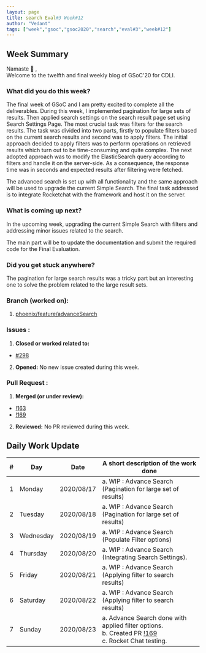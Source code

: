 ```yaml
---
layout: page
title: search Eval#3 Week#12
author: "Vedant"
tags: ["week","gsoc","gsoc2020","search","eval#3","week#12"]
---
```


## Week Summary

Namaste 🙏 ,   
Welcome to the twelfth and final weekly blog of GSoC'20 for CDLI. 

### What did you do this week?

The final week of GSoC and I am pretty excited to complete all the deliverables. During this week, I implemented pagination for large sets of results. Then applied search settings on the search result page set using Search Settings Page. The most crucial task was filters for the search results. The task was divided into two parts, firstly to populate filters based on the current search results and second was to apply filters. The initial approach decided to apply filters was to perform operations on retrieved results which turn out to be time-consuming and quite complex. The next adopted approach was to modify the ElasticSearch query according to filters and handle it on the server-side. As a consequence, the response time was in seconds and expected results after filtering were fetched.

The advanced search is set up with all functionality and the same approach will be used to upgrade the current Simple Search. The final task addressed is to integrate Rocketchat with the framework and host it on the server. 


### What is coming up next?

In the upcoming week, upgrading the current Simple Search with filters and addressing minor issues related to the search.

The main part will be to update the documentation and submit the required code for the Final Evaluation. 


### Did you get stuck anywhere?

The pagination for large search results was a tricky part but an interesting one to solve the problem related to the large result sets. 


### Branch (worked on): 
1. [phoenix/feature/advanceSearch](https://gitlab.com/cdli/framework/-/tree/phoenix/feature/advanceSearch)

### Issues : 
1. **Closed or worked related to:**
  - [#298](https://gitlab.com/cdli/framework/-/issues/298)
2. **Opened:** No new issue created during this week.

### Pull Request : 
1. **Merged (or under review):**
  - [!163](https://gitlab.com/cdli/framework/-/merge_requests/163)
  - [!169](https://gitlab.com/cdli/framework/-/merge_requests/169)
2. **Reviewed:** No PR reviewed during this week. 


## Daily Work Update

|\#|Day|Date|A short description of the work done|  
|---	|---	|---	|---	|  
|1   	| Monday 	|   2020/08/17	| a. WIP : Advance Search (Pagination for large set of results) 	|  
|2   	| Tuesday  	|   2020/08/18	|  a. WIP : Advance Search (Pagination for large set of results) 	|  
|3   	| Wednesday  	|  2020/08/19 	|  a. WIP : Advance Search (Populate Filter options) 	|  
|4   	| Thursday  	|   2020/08/20	|  a. WIP : Advance Search (Integrating Search Settings). 	|  
|5   	| Friday  	|   2020/08/21	|   a. WIP : Advance Search (Applying filter to search results)	|  
|6   	| Saturday  	|   2020/08/22	|  a. WIP : Advance Search (Applying filter to search results) 	|  
|7   	| Sunday  	|   2020/08/23	|  a. Advance Search done with applied filter options. <br> b. Created PR [!169](https://gitlab.com/cdli/framework/-/merge_requests/169) <br> c. Rocket Chat testing.	|  
